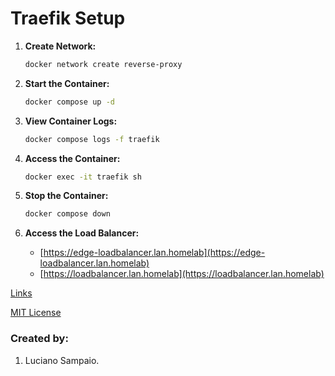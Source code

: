# Traefik Setup

1. **Create Network:**
    ```bash
    docker network create reverse-proxy
    ```

1. **Start the Container:**
    ```bash
    docker compose up -d
    ```

1. **View Container Logs:**
    ```bash
    docker compose logs -f traefik
    ```

1. **Access the Container:**
    ```bash
    docker exec -it traefik sh
    ```

1. **Stop the Container:**
    ```bash
    docker compose down
    ```

1. **Access the Load Balancer:**
    - [https://edge-loadbalancer.lan.homelab](https://edge-loadbalancer.lan.homelab)
    - [https://loadbalancer.lan.homelab](https://loadbalancer.lan.homelab)

[Links](links.md "Links")

[MIT License](LICENSE "MIT License")

### Created by:

1. Luciano Sampaio.

